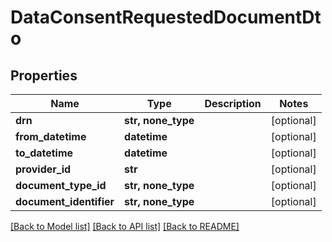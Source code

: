 # DataConsentRequestedDocumentDto


## Properties
Name | Type | Description | Notes
------------ | ------------- | ------------- | -------------
**drn** | **str, none_type** |  | [optional] 
**from_datetime** | **datetime** |  | [optional] 
**to_datetime** | **datetime** |  | [optional] 
**provider_id** | **str** |  | [optional] 
**document_type_id** | **str, none_type** |  | [optional] 
**document_identifier** | **str, none_type** |  | [optional] 

[[Back to Model list]](../README.md#documentation-for-models) [[Back to API list]](../README.md#documentation-for-api-endpoints) [[Back to README]](../README.md)


